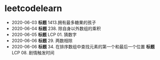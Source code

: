 # leetcodelearn
* 2020-06-03
    **标题** 1413.拥有最多糖果的孩子 
* 2020-06-04
    **标题** 238. 除自身以外数组的乘积
* 2020-06-05
    **标题** LCP 01. 猜数字
* 2020-06-06
    **标题** 29. 两数相除
* 2020-06-06
    **标题** 34. 在排序数组中查找元素的第一个和最后一个位置
    **标题** LCP 08. 剧情触发时间 
   